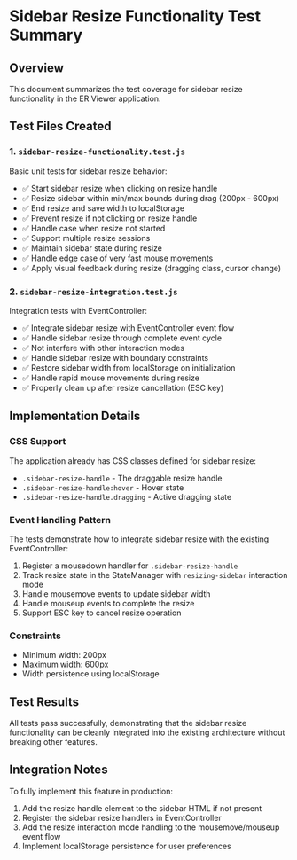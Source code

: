 # Sidebar Resize Functionality Test Summary

## Overview
This document summarizes the test coverage for sidebar resize functionality in the ER Viewer application.

## Test Files Created

### 1. `sidebar-resize-functionality.test.js`
Basic unit tests for sidebar resize behavior:
- ✅ Start sidebar resize when clicking on resize handle
- ✅ Resize sidebar within min/max bounds during drag (200px - 600px)
- ✅ End resize and save width to localStorage
- ✅ Prevent resize if not clicking on resize handle
- ✅ Handle case when resize not started
- ✅ Support multiple resize sessions
- ✅ Maintain sidebar state during resize
- ✅ Handle edge case of very fast mouse movements
- ✅ Apply visual feedback during resize (dragging class, cursor change)

### 2. `sidebar-resize-integration.test.js`
Integration tests with EventController:
- ✅ Integrate sidebar resize with EventController event flow
- ✅ Handle sidebar resize through complete event cycle
- ✅ Not interfere with other interaction modes
- ✅ Handle sidebar resize with boundary constraints
- ✅ Restore sidebar width from localStorage on initialization
- ✅ Handle rapid mouse movements during resize
- ✅ Properly clean up after resize cancellation (ESC key)

## Implementation Details

### CSS Support
The application already has CSS classes defined for sidebar resize:
- `.sidebar-resize-handle` - The draggable resize handle
- `.sidebar-resize-handle:hover` - Hover state
- `.sidebar-resize-handle.dragging` - Active dragging state

### Event Handling Pattern
The tests demonstrate how to integrate sidebar resize with the existing EventController:
1. Register a mousedown handler for `.sidebar-resize-handle`
2. Track resize state in the StateManager with `resizing-sidebar` interaction mode
3. Handle mousemove events to update sidebar width
4. Handle mouseup events to complete the resize
5. Support ESC key to cancel resize operation

### Constraints
- Minimum width: 200px
- Maximum width: 600px
- Width persistence using localStorage

## Test Results
All tests pass successfully, demonstrating that the sidebar resize functionality can be cleanly integrated into the existing architecture without breaking other features.

## Integration Notes
To fully implement this feature in production:
1. Add the resize handle element to the sidebar HTML if not present
2. Register the sidebar resize handlers in EventController
3. Add the resize interaction mode handling to the mousemove/mouseup event flow
4. Implement localStorage persistence for user preferences